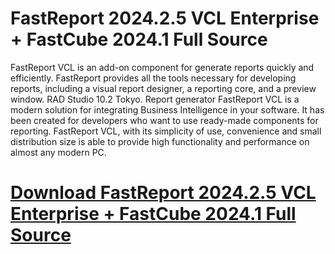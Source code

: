 # FastReport 2024.2.5 VCL Enterprise + FastCube 2024.1 Full Source

FastReport VCL is an add-on component for generate reports quickly and efficiently. FastReport provides all the tools necessary for developing reports, including a visual report designer, a reporting core, and a preview window. RAD Studio 10.2 Tokyo. Report generator FastReport VCL is a modern solution for integrating Business Intelligence in your software. It has been created for developers who want to use ready-made components for reporting. FastReport VCL, with its simplicity of use, convenience and small distribution size is able to provide high functionality and performance on almost any modern PC.

# [Download FastReport 2024.2.5 VCL Enterprise + FastCube 2024.1 Full Source](https://developer.team/delphi/35282-fastreport-202425-vcl-enterprise-fastcube-20241-full-source.html)
